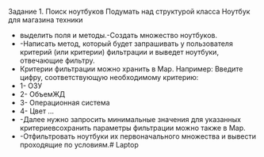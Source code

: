 Задание 1. Поиск ноутбуков 
Подумать над структурой класса Ноутбук для магазина техники
- выделить поля и методы.-Создать множество ноутбуков.
- -Написать метод, который будет запрашивать у пользователя критерий (или критерии) фильтрации и выведет ноутбуки, отвечающие фильтру.
- Критерии фильтрации можно хранить в Map. Например: Введите цифру, соответствующую необходимому критерию:
- 1- ОЗУ
-  2- ОбъемЖД
-  3- Операционная система
-   4- Цвет …
-   -Далее нужно запросить минимальные значения для указанных критериевсохранить параметры фильтрации можно также в Map.
-   -Отфильтровать ноутбуки их первоначального множества и вывести проходящие по условиям.# Laptop
